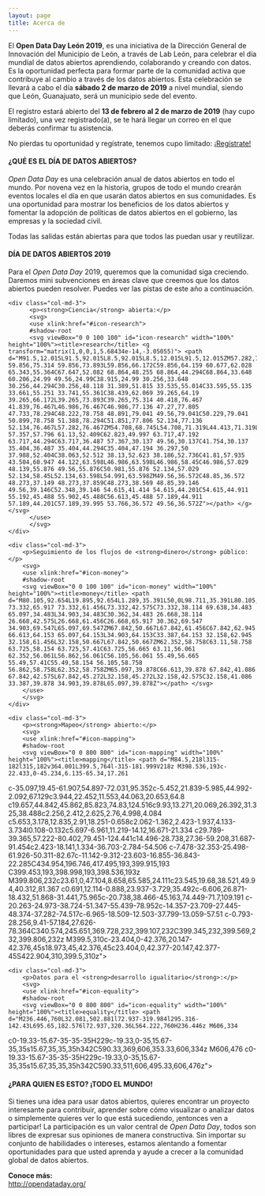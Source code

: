 ```yaml
---
layout: page
title: Acerca de
---
```


El **Open Data Day León 2019**, es una iniciativa de la Dirección General de Innovación del Municipio de León, a través de Lab León, para celebrar el día mundial de datos abiertos aprendiendo, colaborando y creando con datos. Es la oportunidad perfecta para formar parte de la comunidad activa que contribuye al cambio a través de los datos abiertos. Esta celebración se llevará a cabo el día **sábado 2 de marzo de 2019** a nivel mundial, siendo que León, Guanajuato, será un municipio sede del evento.

El registro estará abierto del **13 de febrero al 2 de marzo de 2019** (hay cupo limitado), una vez registrado(a), se te hará llegar un correo en el que deberás confirmar tu asistencia.

No pierdas tu oportunidad y regístrate, tenemos cupo limitado: <a class="btn btn-primary btn-sm" href="https://goo.gl/forms/kiaQrRI1EN8dWQFp1" target="_blank">¡Regístrate!</a>

#### ¿QUÉ ES EL DÍA DE DATOS ABIERTOS?
*Open Data Day* es una celebración anual de datos abiertos en todo el mundo. Por novena vez en la historia, grupos de todo el mundo crearán eventos locales el día en que usarán datos abiertos en sus comunidades. Es una oportunidad para mostrar los beneficios de los datos abiertos y fomentar la adopción de políticas de datos abiertos en el gobierno, las empresas y la sociedad civil.

Todas las salidas están abiertas para que todos las puedan usar y reutilizar.

#### DÍA DE DATOS ABIERTOS 2019
Para el *Open Data Day* 2019, queremos que la comunidad siga creciendo. Daremos mini subvenciones en áreas clave que creemos que los datos abiertos pueden resolver. Puedes ver las pistas de este año a continuación.

<div class="form-group row">

    <div class="col-md-3">
          <p><strong>Ciencia</strong> abierta:</p>
          <svg>
          <use xlink:href="#icon-research">
          #shadow-root
          <svg viewBox="0 0 100 100" id="icon-research" width="100%" height="100%"><title>research</title> <g transform="matrix(1,0,0,1,5.68434e-14,-3.05055)"> <path d="M91.5,12.015L91.5,92.015L8.5,92.015L8.5,12.015L91.5,12.015ZM57.282,76.467C58.703,76.467 59.856,75.314 59.856,73.893L59.856,66.172C59.856,64.159 60.677,62.028 65.343,55.364C67.647,52.082 68.864,48.255 68.864,44.294C68.864,33.648 60.206,24.99 49.56,24.99C38.915,24.99 30.256,33.648 30.256,44.294C30.256,48.118 31.389,51.815 33.535,55.014C33.595,55.135 33.661,55.251 33.741,55.361C38.439,62.069 39.265,64.19 39.265,66.172L39.265,73.893C39.265,75.314 40.418,76.467 41.839,76.467L46.986,76.467C46.986,77.136 47.27,77.805 47.733,78.294C48.222,78.758 48.891,79.041 49.56,79.041C50.229,79.041 50.899,78.758 51.388,78.294C51.851,77.806 52.134,77.136 52.134,76.467L57.282,76.467ZM54.708,68.745L54.708,71.319L44.413,71.319L44.413,68.745L54.708,68.745ZM54.991,63.598C55.614,60.874 57.357,57.796 61.13,52.409C62.823,49.997 63.717,47.192 63.717,44.294C63.717,36.487 57.367,30.137 49.56,30.137C41.754,30.137 35.404,36.487 35.404,44.294C35.404,47.194 36.297,50 37.988,52.404C38.063,52.512 38.13,52.623 38.186,52.736C41.81,57.935 43.504,60.947 44.122,63.598L46.986,63.598L46.986,58.45C46.986,57.029 48.139,55.876 49.56,55.876C50.981,55.876 52.134,57.029 52.134,58.45L52.134,63.598L54.991,63.598ZM49.56,36.572C48.85,36.572 48.273,37.149 48.273,37.859C48.273,38.569 48.85,39.146 49.56,39.146C52.348,39.146 54.615,41.414 54.615,44.201C54.615,44.911 55.192,45.488 55.902,45.488C56.613,45.488 57.189,44.911 57.189,44.201C57.189,39.995 53.766,36.572 49.56,36.572Z"></path> </g> </svg>
          </use>
          </svg>
    </div>

    <div class="col-md-3">
        <p>Seguimiento de los flujos de <strong>dinero</strong> público:</p>
        <svg>
        <use xlink:href="#icon-money">
        #shadow-root
        <svg viewBox="0 0 100 100" id="icon-money" width="100%" height="100%"><title>money</title> <path d="M80.105,92.654L19.895,92.654L1.289,35.391L50,0L98.711,35.391L80.105,92.654ZM65.097,69.547C69.638,69.547 73.332,65.917 73.332,61.456L73.332,42.575C73.332,38.114 69.638,34.483 65.097,34.483L34.903,34.483C30.362,34.483 26.668,38.114 26.668,42.575L26.668,61.456C26.668,65.917 30.362,69.547 34.903,69.547L65.097,69.547ZM67.842,50.667L67.842,61.456C67.842,62.945 66.613,64.153 65.097,64.153L34.903,64.153C33.387,64.153 32.158,62.945 32.158,61.456L32.158,50.667L67.842,50.667ZM62.352,58.758C63.11,58.758 63.725,58.154 63.725,57.41C63.725,56.665 63.11,56.061 62.352,56.061L56.862,56.061C56.105,56.061 55.49,56.665 55.49,57.41C55.49,58.154 56.105,58.758 56.862,58.758L62.352,58.758ZM65.097,39.878C66.613,39.878 67.842,41.086 67.842,42.575L67.842,45.272L32.158,45.272L32.158,42.575C32.158,41.086 33.387,39.878 34.903,39.878L65.097,39.878Z"></path> </svg>
        </use>
        </svg>
    </div>

    <div class="col-md-3">
        <p><strong>Mapeo</strong> abierto:</p>
        <svg>
        <use xlink:href="#icon-mapping">
        #shadow-root
        <svg viewBox="0 0 800 800" id="icon-mapping" width="100%" height="100%"><title>mapping</title> <path d="M84.5,218l315-182l315,182v364.001L399.5,764l-315-181.999V218z M398.536,193c-22.433,0-45.234,6.135-65.34,17.261
c-35.097,19.45-61.907,54.897-72.031,95.352c-5.452,21.839-5.985,44.992-2.092,67.129c3.944,22.452,11.553,44.063,20.653,64.8
c19.657,44.842,45.862,85.823,74.83,124.516c9.93,13.271,20.069,26.392,31.325,38.488c2.256,2.412,2.625,2.76,4.998,4.084
c5.653,3.178,12.835,2.91,18.251-0.658c2.062-1.362,2.423-1.937,4.133-3.734l0.108-0.132c5.697-6.961,11.219-14.12,16.671-21.334
c29.789-39.365,57.222-80.402,79.451-124.441c14.496-28.738,27.36-59.208,31.687-91.454c2.423-18.141,1.334-36.703-2.784-54.506
c-7.478-32.353-25.498-61.926-50.311-82.67c-11.142-9.312-23.603-16.855-36.843-22.285C434.954,196.746,417.495,193,399.915,193
C399.453,193,398.998,193,398.536,193z M399.806,232c23.61,0,47.104,8.658,65.585,24.111c23.545,19.68,38.521,49.94,40.312,81.367
c0.691,12.114-0.888,23.937-3.729,35.492c-6.606,26.871-18.432,51.868-31.441,75.965c-20.738,38.466-45.163,74.449-71.7,109.191
c-20.263-24.973-38.724-51.347-55.439-78.952c-14.357-23.709-27.445-48.374-37.282-74.517c-6.965-18.509-12.503-37.799-13.059-57.51
c-0.793-28.256,9.41-57.184,27.626-78.364C340.574,245.651,369.728,232,399.107,232C399.345,232,399.569,232,399.806,232z
 M399.5,310c-23.404,0-42.376,20.147-42.376,45s18.973,45,42.376,45c23.404,0,42.377-20.147,42.377-45S422.904,310,399.5,310z"></path> </svg>
        </use>
        </svg>
    </div>

    <div class="col-md-3">
        <p>Datos para el <strong>desarrollo igualitario</strong>:</p>
        <svg>
        <use xlink:href="#icon-equality">
        #shadow-root
        <svg viewBox="0 0 800 800" id="icon-equality" width="100%" height="100%"><title>equality</title> <path d="M236.446,760L32.081,502.881l72.937-319.984l295.316-142.43L695.65,182.576l72.937,320.36L564.222,760H236.446z M606,334
c0-19.33-15.67-35-35-35H229c-19.33,0-35,15.67-35,35s15.67,35,35,35h342C590.33,369,606,353.33,606,334z M606,476
c0-19.33-15.67-35-35-35H229c-19.33,0-35,15.67-35,35s15.67,35,35,35h342C590.33,511,606,495.33,606,476z"></path> </svg>
        </use>
        </svg>
    </div>
</div>


#### ¿PARA QUIEN ES ESTO? ¡TODO EL MUNDO!
Si tienes una idea para usar datos abiertos, quieres encontrar un proyecto interesante para contribuir, aprender sobre cómo visualizar o analizar datos o simplemente quieres ver lo que está sucediendo, ¡entonces ven a participar! La participación es un valor central de *Open Data Day*, todos son libres de expresar sus opiniones de manera constructiva. Sin importar su conjunto de habilidades o intereses, estamos alentando a fomentar oportunidades para que usted aprenda y ayude a crecer a la comunidad global de datos abiertos.


<strong>Conoce más:</strong><br />
<a href="http://opendataday.org/">http://opendataday.org/</a>

